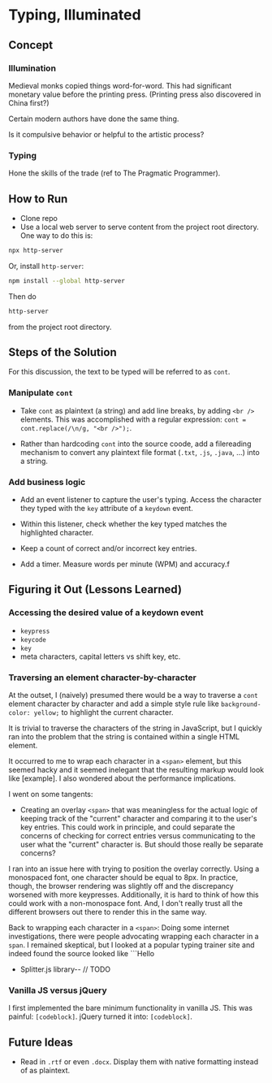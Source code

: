 # Typing, Illuminated

## Concept
### Illumination
Medieval monks copied things word-for-word. This had significant monetary value before the printing press. (Printing press also discovered in China first?)

Certain modern authors have done the same thing.

Is it compulsive behavior or helpful to the artistic process?

### Typing
Hone the skills of the trade (ref to The Pragmatic Programmer).

## How to Run
- Clone repo
- Use a local web server to serve content from the project root directory. One way to do this is:
```bash
npx http-server
```
Or, install `http-server`:
```bash
npm install --global http-server
```
Then do
```bash
http-server
```
from the project root directory.

## Steps of the Solution
For this discussion, the text to be typed will be referred to as `cont`.

### Manipulate `cont`
* Take `cont` as plaintext (a string) and add line breaks, by adding `<br />` elements. This was accomplished with a regular expression: `cont = cont.replace(/\n/g, "<br />");`.

* Rather than hardcoding `cont` into the source coode, add a filereading mechanism to convert any plaintext file format (`.txt`, `.js`, `.java`, ...) into a string.

### Add business logic
* Add an event listener to capture the user's typing. Access the character they typed with the `key` attribute of a `keydown` event.

* Within this listener, check whether the key typed matches the highlighted character.

* Keep a count of correct and/or incorrect key entries.

* Add a timer. Measure words per minute (WPM) and accuracy.f

## Figuring it Out (Lessons Learned)
### Accessing the desired value of a keydown event
* `keypress`
* `keycode`
* `key`
* meta characters, capital letters vs shift key, etc.

### Traversing an element character-by-character
At the outset, I (naively) presumed there would be a way to traverse a `cont` element character by character and add a simple style rule like `background-color: yellow;` to highlight the current character.

It is trivial to traverse the characters of the string in JavaScript, but I quickly ran into the problem that the string is contained within a single HTML element.

It occurred to me to wrap each character in a `<span>` element, but this seemed hacky and it seemed inelegant that the resulting markup would look like [example]. I also wondered about the performance implications.

I went on some tangents: 
* Creating an overlay `<span>` that was meaningless for the actual logic of keeping track of the "current" character and comparing it to the user's key entries. This could work in principle, and could separate the concerns of checking for correct entries versus communicating to the user what the "current" character is. But should those really be separate concerns? 

I ran into an issue here with trying to position the overlay correctly. Using a monospaced font, one character should be equal to 8px. In practice, though, the browser rendering was slightly off and the discrepancy worsened with more keypresses. Additionally, it is hard to think of how this could work with a non-monospace font. And, I don't really trust all the different browsers out there to render this in the same way.

Back to wrapping each character in a `<span>`:
Doing some internet investigations, there were people advocating wrapping each character in a `span`. I remained skeptical, but I looked at a popular typing trainer site and indeed found the source looked like ```<span>H</span><span>e</span><span>l</span><span>l</span><span>o</span>

* Splitter.js library-- // TODO

### Vanilla JS versus jQuery
I first implemented the bare minimum functionality in vanilla JS. This was painful: ```[codeblock]```. jQuery turned it into: ```[codeblock]```.

## Future Ideas
* Read in `.rtf` or even `.docx`. Display them with native formatting instead of as plaintext.